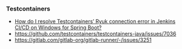 ### Testcontainers

- [How do I resolve Testcontainers’ Ryuk connection error in Jenkins CI/CD on Windows for Spring Boot?](https://www.lune.dev/questions/4941/how-do-i-resolve-testcontainers-ryuk-connection-error-in-jenkins-cicd-on-windows)
- https://github.com/testcontainers/testcontainers-java/issues/7036
- https://gitlab.com/gitlab-org/gitlab-runner/-/issues/3251